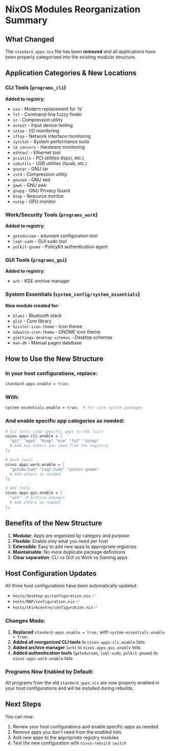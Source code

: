 # NixOS Modules Reorganization Summary

## What Changed

The `standard_apps.nix` file has been **removed** and all applications have been properly categorized into the existing modular structure.

## Application Categories & New Locations

### CLI Tools (`programs_cli`)
**Added to registry:**
- `eza` - Modern replacement for 'ls'
- `fzf` - Command-line fuzzy finder  
- `xz` - Compression utility
- `evtest` - Input device testing
- `iotop` - I/O monitoring
- `iftop` - Network interface monitoring
- `sysstat` - System performance tools
- `lm_sensors` - Hardware monitoring
- `ethtool` - Ethernet tool
- `pciutils` - PCI utilities (lspci, etc.)
- `usbutils` - USB utilities (lsusb, etc.)
- `gnutar` - GNU tar
- `zstd` - Compression utility
- `gnused` - GNU sed
- `gawk` - GNU awk
- `gnupg` - GNU Privacy Guard
- `btop` - Resource monitor
- `nvtop` - GPU monitor

### Work/Security Tools (`programs_work`)
**Added to registry:**
- `geteduroam` - eduroam configuration tool
- `lxqt-sudo` - GUI sudo tool
- `polkit-gnome` - PolicyKit authentication agent

### GUI Tools (`programs_gui`)
**Added to registry:**
- `ark` - KDE archive manager

### System Essentials (`system_config/system_essentials`)
**New module created for:**
- `bluez` - Bluetooth stack
- `glib` - Core library
- `hicolor-icon-theme` - Icon theme
- `adwaita-icon-theme` - GNOME icon theme
- `gsettings-desktop-schemas` - Desktop schemas
- `man-db` - Manual pages database

## How to Use the New Structure

### In your host configurations, replace:
```nix
standard-apps.enable = true;
```

### With:
```nix
system-essentials.enable = true;  # For core system packages
```

### And enable specific app categories as needed:
```nix
# CLI tools (add specific apps to the list)
nixos-apps-cli.enable = [
  "git" "wget" "btop" "eza" "fzf" "nvtop"
  # Add any others you need from the registry
];

# Work tools
nixos-apps-work.enable = [
  "geteduroam" "lxqt-sudo" "polkit-gnome"
  # Add others as needed
];

# GUI tools  
nixos-apps-gui.enable = [
  "ark"  # Archive manager
  # Add others as needed
];
```

## Benefits of the New Structure

1. **Modular**: Apps are organized by category and purpose
2. **Flexible**: Enable only what you need per host
3. **Extensible**: Easy to add new apps to appropriate registries
4. **Maintainable**: No more duplicate package definitions
5. **Clear separation**: CLI vs GUI vs Work vs Gaming apps

## Host Configuration Updates

All three host configurations have been automatically updated:
- `hosts/desktop-pc/configuration.nix` ✅
- `hosts/MBP/configuration.nix` ✅  
- `hosts/thinkcentre/configuration.nix` ✅

### Changes Made:
1. **Replaced** `standard-apps.enable = true;` with `system-essentials.enable = true;`
2. **Added all reorganized CLI tools** to `nixos-apps-cli.enable` lists
3. **Added archive manager** (`ark`) to `nixos-apps-gui.enable` lists  
4. **Added authentication tools** (`geteduroam`, `lxqt-sudo`, `polkit-gnome`) to `nixos-apps-work.enable` lists

### Programs Now Enabled by Default:
All programs from the old `standard_apps.nix` are now properly enabled in your host configurations and will be installed during rebuilds.

## Next Steps

You can now:
1. Review your host configurations and enable specific apps as needed
2. Remove apps you don't need from the enabled lists
3. Add new apps to the appropriate registry modules
4. Test the new configuration with `nixos-rebuild switch`
